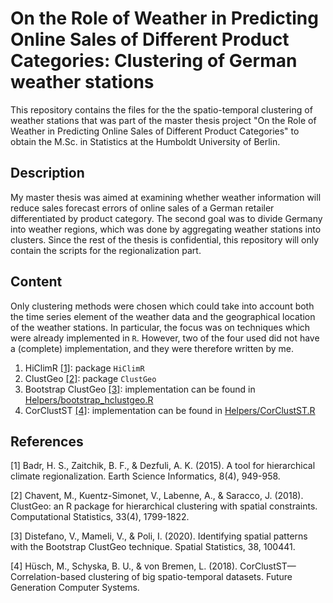 # On the Role of Weather in Predicting Online Sales of Different Product Categories: Clustering of German weather stations

This repository contains the files for the the spatio-temporal clustering of weather stations that was part of the master thesis project "On the Role of Weather in Predicting Online Sales of Different Product Categories" to obtain the M.Sc. in Statistics at the Humboldt University of Berlin. 

## Description

My master thesis was aimed at examining whether weather information will reduce sales forecast errors of online sales of a German retailer differentiated by product category. The second goal was to divide Germany into weather regions, which was done by aggregating weather stations into clusters. Since the rest of the thesis is confidential, this repository will only contain the scripts for the regionalization part. 

## Content

Only clustering methods were chosen which could take into account both the time series element of the weather data and the geographical location of the weather stations. In particular, the focus was on techniques which were already implemented in `R`. However, two of the four used did not have a (complete) implementation, and they were therefore written by me.

1. HiClimR [[1]](#1): package `HiClimR` 
2. ClustGeo [[2]](#2): package `ClustGeo`
3. Bootstrap ClustGeo [[3]](#3): implementation can be found in [Helpers/bootstrap_hclustgeo.R](https://github.com/silvia-ventoruzzo/MASTER-THESIS-WISE-2020/blob/master/Helpers/bootstrap_hclustgeo.R)
4. CorClustST [[4]](#4): implementation can be found in [Helpers/CorClustST.R](https://github.com/silvia-ventoruzzo/MASTER-THESIS-WISE-2020/blob/master/Helpers/CorClustST.R)

## References

<a id="1">[1]</a> Badr, H. S., Zaitchik, B. F., & Dezfuli, A. K. (2015). A tool for hierarchical climate regionalization. Earth Science Informatics, 8(4), 949-958.

<a id="2">[2]</a> Chavent, M., Kuentz-Simonet, V., Labenne, A., & Saracco, J. (2018). ClustGeo: an R package for hierarchical clustering with spatial constraints. Computational Statistics, 33(4), 1799-1822.

<a id="3">[3]</a> Distefano, V., Mameli, V., & Poli, I. (2020). Identifying spatial patterns with the Bootstrap ClustGeo technique. Spatial Statistics, 38, 100441.

<a id="4">[4]</a> Hüsch, M., Schyska, B. U., & von Bremen, L. (2018). CorClustST—Correlation-based clustering of big spatio-temporal datasets. Future Generation Computer Systems.
